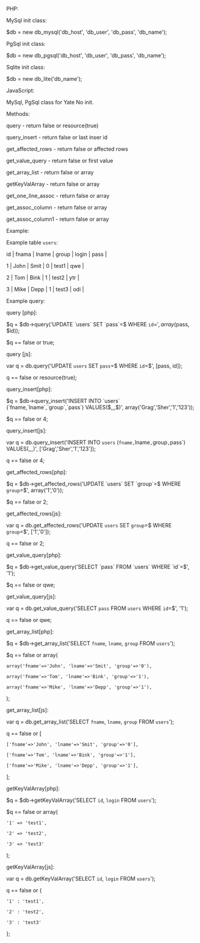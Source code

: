   
PHP:

  MySql init class:
  
  $db = new db_mysql('db_host', 'db_user', 'db_pass', 'db_name');
  
  PgSql init class:
  
  $db = new db_pgsql('db_host', 'db_user', 'db_pass', 'db_name');

  Sqlite init class:
  
  $db = new db_lite('db_name');
  
JavaScript:

  MySql, PgSql class for Yate
  No init.

Methods:

  query - return false or resource(true)
  
  query_insert - return false or last inser id
  
  get_affected_rows - return false or affected rows
  
  get_value_query - return false or first value
  
  get_array_list - return false or array
  
  getKeyValArray - return false or array 
  
  get_one_line_assoc - return false or array 
  
  get_assoc_column - return false or array
  
  get_assoc_column1 - return false or array
  
  

Example:


  Example table `users`:
  
  id | fnama | lname | group | login | pass | 
  
  1  | John  | Smit  |   0   | test1 | qwe  |
  
  2  | Tom   | Bink  |   1   | test2 | ytr  |
  
  3  | Mike  | Depp  |   1   | test3 | odi  |
  

  Example query:
  
  query [php]:
  
  
  $q = $db->query('UPDATE `users` SET `pass`=$ WHERE `id`=$', array($pass, $id));
  
  $q == false or true;
  
  query [js]:
  
  var q = db.query('UPDATE `users` SET `pass`=$ WHERE `id`=$', [pass, id]);
  
  q == false or resource(true);
  
  
  query_insert[php]:
  
  $q = $db->query_insert('INSERT INTO `users` (`fname,`lname`,`group`,`pass`) VALUES($,$,$,$)', array('Grag','Sher','1','123'));
  
  $q == false or 4;
  
  query_insert[js]:
  
  var q = db.query_insert('INSERT INTO `users` (`fname,`lname`,`group`,`pass`) VALUES($,$,$,$)', ['Grag','Sher','1','123']);
  
  q == false or 4;
  
  
  get_affected_rows[php]:
  
  $q = $db->get_affected_rows('UPDATE `users` SET `group`=$ WHERE `group`=$', array('1','0'));
  
  $q == false or 2;
  
  get_affected_rows[js]:
  
  var q = db.get_affected_rows('UPDATE `users` SET `group`=$ WHERE `group`=$', ['1','0']);
  
  q == false or 2;
  
  
  get_value_query[php]:
  
  $q = $db->get_value_query('SELECT `pass` FROM `users` WHERE `id`=$', '1');
  
  $q == false or qwe;
  
  get_value_query[js]:
  
  var q = db.get_value_query('SELECT `pass` FROM `users` WHERE `id`=$', '1');
  
  q == false or qwe;
  
  
  get_array_list[php]:
  
  $q = $db->get_array_list('SELECT `fname`, `lname`, `group` FROM `users`');
  
  $q == false or array(
  
    array('fname'=>'John', 'lname'=>'Smit', 'group'=>'0'),
    
    array('fname'=>'Tom', 'lname'=>'Bink', 'group'=>'1'),
    
    array('fname'=>'Mike', 'lname'=>'Depp', 'group'=>'1'),
  
  );
  
  get_array_list[js]:
  
  var q = db.get_array_list('SELECT `fname`, `lname`, `group` FROM `users`');
  
  q == false or [
  
    ['fname'=>'John', 'lname'=>'Smit', 'group'=>'0'],
    
    ['fname'=>'Tom', 'lname'=>'Bink', 'group'=>'1'],
    
    ['fname'=>'Mike', 'lname'=>'Depp', 'group'=>'1'],
  
  ];
  
  
  getKeyValArray[php]:
  
  $q = $db->getKeyValArray('SELECT `id`, `login` FROM `users`');
  
  $q == false or array(
  
    '1' => 'test1',
    
    '2' => 'test2',
    
    '3' => 'test3'
  
  );
  
  getKeyValArray[js]:
  
  var q = db.getKeyValArray('SELECT `id`, `login` FROM `users`');
  
  q == false or {
  
    '1' : 'test1',
    
    '2' : 'test2',
    
    '3' : 'test3'
  
  };
  
  
  
  
  
  
  
  
  
  
  
  
  
  
  
  

